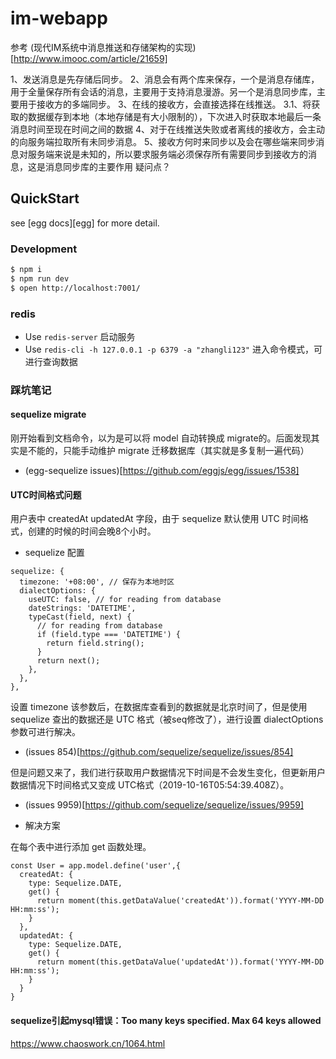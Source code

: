 # im-webapp

参考 (现代IM系统中消息推送和存储架构的实现)[http://www.imooc.com/article/21659]

1、发送消息是先存储后同步。
2、消息会有两个库来保存，一个是消息存储库，用于全量保存所有会话的消息，主要用于支持消息漫游。另一个是消息同步库，主要用于接收方的多端同步。
3、在线的接收方，会直接选择在线推送。
3.1、将获取的数据缓存到本地（本地存储是有大小限制的），下次进入时获取本地最后一条消息时间至现在时间之间的数据
4、对于在线推送失败或者离线的接收方，会主动的向服务端拉取所有未同步消息。
5、接收方何时来同步以及会在哪些端来同步消息对服务端来说是未知的，所以要求服务端必须保存所有需要同步到接收方的消息，这是消息同步库的主要作用 疑问点？

## QuickStart

<!-- add docs here for user -->

see [egg docs][egg] for more detail.

### Development

```bash
$ npm i
$ npm run dev
$ open http://localhost:7001/
```

### redis

- Use `redis-server` 启动服务
- Use `redis-cli -h 127.0.0.1 -p 6379 -a "zhangli123"` 进入命令模式，可进行查询数据

### 踩坑笔记

#### sequelize migrate 

刚开始看到文档命令，以为是可以将 model 自动转换成 migrate的。后面发现其实是不能的，只能手动维护 migrate 迁移数据库（其实就是多复制一遍代码）

- (egg-sequelize issues)[https://github.com/eggjs/egg/issues/1538]

#### UTC时间格式问题
 
用户表中 createdAt updatedAt 字段，由于 sequelize 默认使用 UTC 时间格式，创建的时候的时间会晚8个小时。

- sequelize 配置

```code
sequelize: {
  timezone: '+08:00', // 保存为本地时区
  dialectOptions: {
    useUTC: false, // for reading from database
    dateStrings: 'DATETIME',
    typeCast(field, next) {
      // for reading from database
      if (field.type === 'DATETIME') {
        return field.string();
      }
      return next();
    },
  },
},
```

设置 timezone 该参数后，在数据库查看到的数据就是北京时间了，但是使用 sequelize 查出的数据还是 UTC 格式（被seq修改了），进行设置 dialectOptions 参数可进行解决。

- (issues 854)[https://github.com/sequelize/sequelize/issues/854]

但是问题又来了，我们进行获取用户数据情况下时间是不会发生变化，但更新用户数据情况下时间格式又变成 UTC格式（2019-10-16T05:54:39.408Z）。

- (issues 9959)[https://github.com/sequelize/sequelize/issues/9959]

- 解决方案

在每个表中进行添加 get 函数处理。

```code
const User = app.model.define('user',{
  createdAt: {
    type: Sequelize.DATE,
    get() {
      return moment(this.getDataValue('createdAt')).format('YYYY-MM-DD HH:mm:ss');
    }
  },
  updatedAt: {
    type: Sequelize.DATE,
    get() {
      return moment(this.getDataValue('updatedAt')).format('YYYY-MM-DD HH:mm:ss');
    }
  }
}
```

#### sequelize引起mysql错误：Too many keys specified. Max 64 keys allowed

https://www.chaoswork.cn/1064.html
